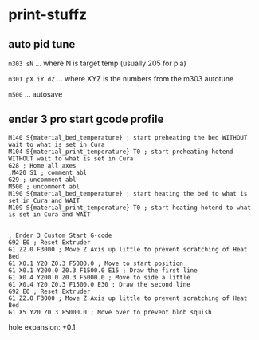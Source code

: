 # print-stuffz
## auto pid tune
`m303 sN` ... where N is target temp (usually 205 for pla)

`m301 pX iY dZ` ... where XYZ is the numbers from the m303 autotune

`m500` ...  autosave


## ender 3 pro start gcode profile
```
M140 S{material_bed_temperature} ; start preheating the bed WITHOUT wait to what is set in Cura
M104 S{material_print_temperature} ﻿T0 ; start preheating hotend WITHOUT wait to what is set in Cura
G28 ; Home all axes
;M420 S1 ; comment abl
G29 ; uncomment abl
M500 ; uncomment abl
M190 S{material_bed_temperature} ; start heating the bed to what is set in Cura and WAIT
M109 S{material_print_temperature} ﻿T0 ; start heating hotend to what is set in Cura and WAIT


; Ender 3 Custom Start G-code
G92 E0 ; Reset Extruder
G1 Z2.0 F3000 ; Move Z Axis up little to prevent scratching of Heat Bed
G1 X0.1 Y20 Z0.3 F5000.0 ; Move to start position
G1 X0.1 Y200.0 Z0.3 F1500.0 E15 ; Draw the first line
G1 X0.4 Y200.0 Z0.3 F5000.0 ; Move to side a little
G1 X0.4 Y20 Z0.3 F1500.0 E30 ; Draw the second line
G92 E0 ; Reset Extruder
G1 Z2.0 F3000 ; Move Z Axis up little to prevent scratching of Heat Bed
G1 X5 Y20 Z0.3 F5000.0 ; Move over to prevent blob squish
```
hole expansion: +0.1
